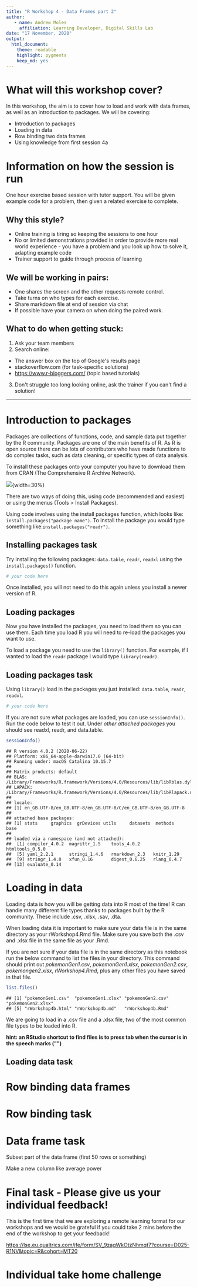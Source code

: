 ```yaml
---
title: "R Workshop 4 - Data Frames part 2"
author:
   - name: Andrew Moles
     affiliation: Learning Developer, Digital Skills Lab
date: "17 November, 2020"
output: 
  html_document: 
    theme: readable
    highlight: pygments
    keep_md: yes
---
```


# What will this workshop cover?

In this workshop, the aim is to cover how to load and work with data frames, as well as an introduction to packages. We will be covering:

*  Introduction to packages
*  Loading in data
*  Row binding two data frames
*  Using knowledge from first session 4a

# Information on how the session is run

One hour exercise based session with tutor support. You will be given example code for a problem, then given a related exercise to complete.

## Why this style?

*  Online training is tiring so keeping the sessions to one hour
*  No or limited demonstrations provided in order to provide more real world experience - you have a problem and you look up how to solve it, adapting example code
*  Trainer support to guide through process of learning

## We will be working in pairs:

*  One shares the screen and the other requests remote control.
*  Take turns on who types for each exercise.
*  Share markdown file at end of session via chat
*  If possible have your camera on when doing the paired work.

## What to do when getting stuck:

1)  Ask your team members
2)  Search online:
  *  The answer box on the top of Google's results page 
  *  stackoverflow.com (for task-specific solutions)
  *  https://www.r-bloggers.com/ (topic based tutorials)
3)  Don't struggle too long looking online, ask the trainer if you can't find a solution!

***

# Introduction to packages

Packages are collections of functions, code, and sample data put together by the R community. Packages are one of the main benefits of R. As R is open source there can be lots of contributors who have made functions to do complex tasks, such as data cleaning, or specific types of data analysis.

To install these packages onto your computer you have to download them from CRAN (The Comprehensive R Archive Network). 

![](https://github.com/andrewmoles2/rTrainIntroduction/blob/master/Workshop4a/images/CRAN.png?raw=true){width=30%}

There are two ways of doing this, using code (recommended and easiest) or using the menus (Tools > Install Packages). 

Using code involves using the install packages function, which looks like: `install.packages("package name")`. To install the package you would type something like:`install.packages("readr")`.

## Installing packages task

Try installing the following packages: `data.table`, `readr`, `readxl` using the `install.packages()` function. 


```r
# your code here
```

Once installed, you will not need to do this again unless you install a newer version of R. 

## Loading packages

Now you have installed the packages, you need to load them so you can use them. Each time you load R you will need to re-load the packages you want to use. 

To load a package you need to use the `library()` function. For example, if I wanted to load the `readr` package I would type `library(readr)`.

## Loading packages task

Using `library()` load in the packages you just installed: `data.table`, `readr`, `readxl`.


```r
# your code here
```

If you are not sure what packages are loaded, you can use `sessionInfo()`. Run the code below to test it out. Under *other attached packages* you should see readxl, readr, and data.table. 

```r
sessionInfo()
```

```
## R version 4.0.2 (2020-06-22)
## Platform: x86_64-apple-darwin17.0 (64-bit)
## Running under: macOS Catalina 10.15.7
## 
## Matrix products: default
## BLAS:   /Library/Frameworks/R.framework/Versions/4.0/Resources/lib/libRblas.dylib
## LAPACK: /Library/Frameworks/R.framework/Versions/4.0/Resources/lib/libRlapack.dylib
## 
## locale:
## [1] en_GB.UTF-8/en_GB.UTF-8/en_GB.UTF-8/C/en_GB.UTF-8/en_GB.UTF-8
## 
## attached base packages:
## [1] stats     graphics  grDevices utils     datasets  methods   base     
## 
## loaded via a namespace (and not attached):
##  [1] compiler_4.0.2  magrittr_1.5    tools_4.0.2     htmltools_0.5.0
##  [5] yaml_2.2.1      stringi_1.4.6   rmarkdown_2.3   knitr_1.29     
##  [9] stringr_1.4.0   xfun_0.16       digest_0.6.25   rlang_0.4.7    
## [13] evaluate_0.14
```

# Loading in data

Loading data is how you will be getting data into R most of the time! R can handle many different file types thanks to packages built by the R community. These include .csv, .xlsx, .sav, .dta. 

When loading data it is important to make sure your data file is in the same directory as your rWorkshop4.Rmd file. Make sure you save both the .csv and .xlsx file in the same file as your .Rmd. 

If you are not sure if your data file is in the same directory as this notebook run the below command to list the files in your directory. This command should print out *pokemonGen1.csv*, *pokemonGen1.xlsx*, *pokemonGen2.csv*, *pokemongen2.xlsx*, *rWorkshop4.Rmd*, plus any other files you have saved in that file. 

```r
list.files()
```

```
## [1] "pokemonGen1.csv"  "pokemonGen1.xlsx" "pokemonGen2.csv"  "pokemonGen2.xlsx"
## [5] "rWorkshop4b.html" "rWorkshop4b.md"   "rWorkshop4b.Rmd"
```

We are going to load in a .csv file and a .xlsx file, two of the most common file types to be loaded into R. 

**hint: an RStudio shortcut to find files is to press tab when the cursor is in the speech marks ("")**


## Loading data task

# Row binding data frames

# Row binding task

# Data frame task 

Subset part of the data frame (first 50 rows or something)

Make a new column like average power



# Final task - Please give us your individual feedback!

This is the first time that we are exploring a remote learning format for our workshops and we would be grateful if you could take 2 mins before the end of the workshop to get your feedback!

https://lse.eu.qualtrics.com/jfe/form/SV_9zagWkOtzNhmqt7?course=D025-R1NV&topic=R&cohort=MT20

# Individual take home challenge 





